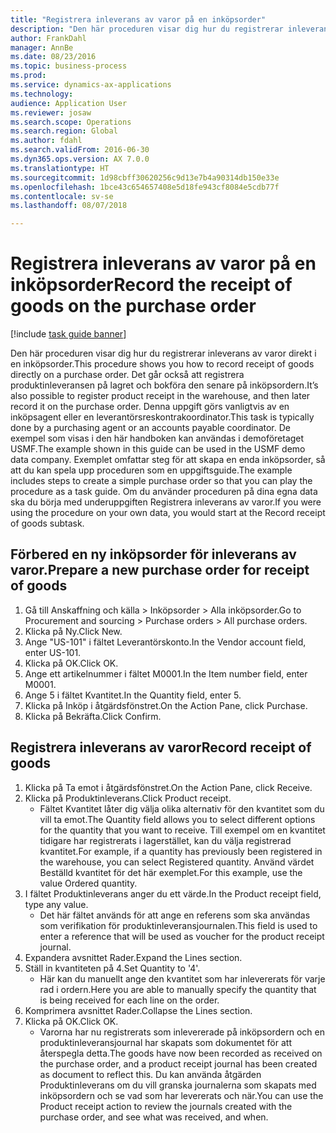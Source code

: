 ```yaml
--- 
title: "Registrera inleverans av varor på en inköpsorder"
description: "Den här proceduren visar dig hur du registrerar inleverans av varor direkt i en inköpsorder."
author: FrankDahl
manager: AnnBe
ms.date: 08/23/2016
ms.topic: business-process
ms.prod: 
ms.service: dynamics-ax-applications
ms.technology: 
audience: Application User
ms.reviewer: josaw
ms.search.scope: Operations
ms.search.region: Global
ms.author: fdahl
ms.search.validFrom: 2016-06-30
ms.dyn365.ops.version: AX 7.0.0
ms.translationtype: HT
ms.sourcegitcommit: 1d98cbff30620256c9d13e7b4a90314db150e33e
ms.openlocfilehash: 1bce43c654657408e5d18fe943cf8084e5cdb77f
ms.contentlocale: sv-se
ms.lasthandoff: 08/07/2018

---
```

# <a name="record-the-receipt-of-goods-on-the-purchase-order"></a><span data-ttu-id="ec00a-103">Registrera inleverans av varor på en inköpsorder</span><span class="sxs-lookup"><span data-stu-id="ec00a-103">Record the receipt of goods on the purchase order</span></span>

[!include [task guide banner](../../includes/task-guide-banner.md)]

<span data-ttu-id="ec00a-104">Den här proceduren visar dig hur du registrerar inleverans av varor direkt i en inköpsorder.</span><span class="sxs-lookup"><span data-stu-id="ec00a-104">This procedure shows you how to record receipt of goods directly on a purchase order.</span></span> <span data-ttu-id="ec00a-105">Det går också att registrera produktinleveransen på lagret och bokföra den senare på inköpsordern.</span><span class="sxs-lookup"><span data-stu-id="ec00a-105">It’s also possible to register product receipt in the warehouse, and then later record it on the purchase order.</span></span> <span data-ttu-id="ec00a-106">Denna uppgift görs vanligtvis av en inköpsagent eller en leverantörsreskontrakoordinator.</span><span class="sxs-lookup"><span data-stu-id="ec00a-106">This task is typically done by a purchasing agent or an accounts payable coordinator.</span></span> <span data-ttu-id="ec00a-107">De exempel som visas i den här handboken kan användas i demoföretaget USMF.</span><span class="sxs-lookup"><span data-stu-id="ec00a-107">The example shown in this guide can be used in the USMF demo data company.</span></span> <span data-ttu-id="ec00a-108">Exemplet omfattar steg för att skapa en enda inköpsorder, så att du kan spela upp proceduren som en uppgiftsguide.</span><span class="sxs-lookup"><span data-stu-id="ec00a-108">The example includes steps to create a simple purchase order so that you can play the procedure as a task guide.</span></span> <span data-ttu-id="ec00a-109">Om du använder proceduren på dina egna data ska du börja med underuppgiften Registrera inleverans av varor.</span><span class="sxs-lookup"><span data-stu-id="ec00a-109">If you were using the procedure on your own data, you would start at the Record receipt of goods subtask.</span></span>


## <a name="prepare-a-new-purchase-order-for-receipt-of-goods"></a><span data-ttu-id="ec00a-110">Förbered en ny inköpsorder för inleverans av varor.</span><span class="sxs-lookup"><span data-stu-id="ec00a-110">Prepare a new purchase order for receipt of goods</span></span>
1. <span data-ttu-id="ec00a-111">Gå till Anskaffning och källa > Inköpsorder > Alla inköpsorder.</span><span class="sxs-lookup"><span data-stu-id="ec00a-111">Go to Procurement and sourcing > Purchase orders > All purchase orders.</span></span>
2. <span data-ttu-id="ec00a-112">Klicka på Ny.</span><span class="sxs-lookup"><span data-stu-id="ec00a-112">Click New.</span></span>
3. <span data-ttu-id="ec00a-113">Ange "US-101" i fältet Leverantörskonto.</span><span class="sxs-lookup"><span data-stu-id="ec00a-113">In the Vendor account field, enter US-101.</span></span>
4. <span data-ttu-id="ec00a-114">Klicka på OK.</span><span class="sxs-lookup"><span data-stu-id="ec00a-114">Click OK.</span></span>
5. <span data-ttu-id="ec00a-115">Ange ett artikelnummer i fältet M0001.</span><span class="sxs-lookup"><span data-stu-id="ec00a-115">In the Item number field, enter M0001.</span></span>
6. <span data-ttu-id="ec00a-116">Ange 5 i fältet Kvantitet.</span><span class="sxs-lookup"><span data-stu-id="ec00a-116">In the Quantity field, enter 5.</span></span>
7. <span data-ttu-id="ec00a-117">Klicka på Inköp i åtgärdsfönstret.</span><span class="sxs-lookup"><span data-stu-id="ec00a-117">On the Action Pane, click Purchase.</span></span>
8. <span data-ttu-id="ec00a-118">Klicka på Bekräfta.</span><span class="sxs-lookup"><span data-stu-id="ec00a-118">Click Confirm.</span></span>

## <a name="record-receipt-of-goods"></a><span data-ttu-id="ec00a-119">Registrera inleverans av varor</span><span class="sxs-lookup"><span data-stu-id="ec00a-119">Record receipt of goods</span></span>
1. <span data-ttu-id="ec00a-120">Klicka på Ta emot i åtgärdsfönstret.</span><span class="sxs-lookup"><span data-stu-id="ec00a-120">On the Action Pane, click Receive.</span></span>
2. <span data-ttu-id="ec00a-121">Klicka på Produktinleverans.</span><span class="sxs-lookup"><span data-stu-id="ec00a-121">Click Product receipt.</span></span>
    * <span data-ttu-id="ec00a-122">Fältet Kvantitet låter dig välja olika alternativ för den kvantitet som du vill ta emot.</span><span class="sxs-lookup"><span data-stu-id="ec00a-122">The Quantity field allows you to select different options for the quantity that you want to receive.</span></span> <span data-ttu-id="ec00a-123">Till exempel om en kvantitet tidigare har registrerats i lagerstället, kan du välja registrerad kvantitet.</span><span class="sxs-lookup"><span data-stu-id="ec00a-123">For example, if a quantity has previously been registered in the warehouse, you can select Registered quantity.</span></span>  <span data-ttu-id="ec00a-124">Använd värdet Beställd kvantitet för det här exemplet.</span><span class="sxs-lookup"><span data-stu-id="ec00a-124">For this example, use the value Ordered quantity.</span></span>   
3. <span data-ttu-id="ec00a-125">I fältet Produktinleverans anger du ett värde.</span><span class="sxs-lookup"><span data-stu-id="ec00a-125">In the Product receipt field, type any value.</span></span>
    * <span data-ttu-id="ec00a-126">Det här fältet används för att ange en referens som ska användas som verifikation för produktinleveransjournalen.</span><span class="sxs-lookup"><span data-stu-id="ec00a-126">This field is used to enter a reference that will be used as voucher for the product receipt journal.</span></span>  
4. <span data-ttu-id="ec00a-127">Expandera avsnittet Rader.</span><span class="sxs-lookup"><span data-stu-id="ec00a-127">Expand the Lines section.</span></span>
5. <span data-ttu-id="ec00a-128">Ställ in kvantiteten på 4.</span><span class="sxs-lookup"><span data-stu-id="ec00a-128">Set Quantity to '4'.</span></span>
    * <span data-ttu-id="ec00a-129">Här kan du manuellt ange den kvantitet som har inlevererats för varje rad i ordern.</span><span class="sxs-lookup"><span data-stu-id="ec00a-129">Here you are able to manually specify the quantity that is being received for each line on the order.</span></span>  
6. <span data-ttu-id="ec00a-130">Komprimera avsnittet Rader.</span><span class="sxs-lookup"><span data-stu-id="ec00a-130">Collapse the Lines section.</span></span>
7. <span data-ttu-id="ec00a-131">Klicka på OK.</span><span class="sxs-lookup"><span data-stu-id="ec00a-131">Click OK.</span></span>
    * <span data-ttu-id="ec00a-132">Varorna har nu registrerats som inlevererade på inköpsordern och en produktinleveransjournal har skapats som dokumentet för att återspegla detta.</span><span class="sxs-lookup"><span data-stu-id="ec00a-132">The goods have now been recorded as received on the purchase order, and a product receipt journal has been created as document to reflect this.</span></span> <span data-ttu-id="ec00a-133">Du kan använda åtgärden Produktinleverans om du vill granska journalerna som skapats med inköpsordern och se vad som har levererats och när.</span><span class="sxs-lookup"><span data-stu-id="ec00a-133">You can use the Product receipt action to review the journals created with the purchase order, and see what was received, and when.</span></span>  


